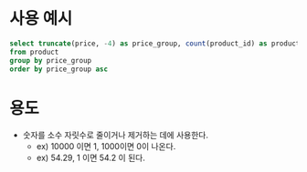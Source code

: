 # 사용 예시

```sql
select truncate(price, -4) as price_group, count(product_id) as products
from product
group by price_group
order by price_group asc
```

# 용도

- 숫자를 소수 자릿수로 줄이거나 제거하는 데에 사용한다.
    - ex) 10000 이면 1, 1000이면 0이 나온다.
    - ex) 54.29, 1 이면 54.2 이 된다. 